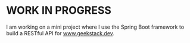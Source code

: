 # WORK IN PROGRESS


I am working on a mini project where I use the Spring Boot framework to build a RESTful API for www.geekstack.dev.

 
